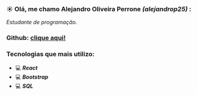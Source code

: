 ### ☀ Olá, me chamo Alejandro Oliveira Perrone *(alejandrop25)* :
*Estudante de programação.*


### Github: [clique aqui!](https://github.com/alejandrop25)


### Tecnologias que mais utilizo:

* 💻 ***React*** 
* 💻 ***Bootstrap*** 
* 💻 ***SQL*** 
